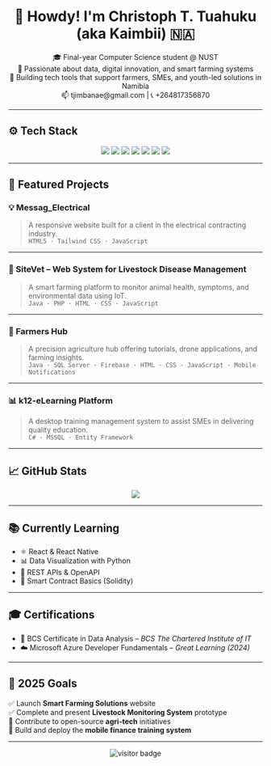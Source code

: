 <h1 align="center">👋 Howdy! I'm Christoph T. Tuahuku (aka Kaimbii) 🇳🇦</h1>

<p align="center">
🎓 Final-year Computer Science student @ NUST <br>
🧠 Passionate about data, digital innovation, and smart farming systems <br>
🌱 Building tech tools that support farmers, SMEs, and youth-led solutions in Namibia <br>
📫 tjimbanae@gmail.com | 📞 +264817356870
</p>

---

## ⚙️ Tech Stack

<p align="center">
  <img src="https://img.shields.io/badge/Python-3776AB?style=for-the-badge&logo=python&logoColor=white"/>
  <img src="https://img.shields.io/badge/Java-ED8B00?style=for-the-badge&logo=java&logoColor=white"/>
  <img src="https://img.shields.io/badge/C%23-239120?style=for-the-badge&logo=c-sharp&logoColor=white"/>
  <img src="https://img.shields.io/badge/Flutter-02569B?style=for-the-badge&logo=flutter&logoColor=white"/>
  <img src="https://img.shields.io/badge/Firebase-FFCA28?style=for-the-badge&logo=firebase&logoColor=black"/>
  <img src="https://img.shields.io/badge/SQL_Server-CC2927?style=for-the-badge&logo=microsoft-sql-server&logoColor=white"/>
  <img src="https://img.shields.io/badge/HTML5-E34F26?style=for-the-badge&logo=html5&logoColor=white"/>
</p>

---

## 🚀 Featured Projects

### 💡 Messag_Electrical
> A responsive website built for a client in the electrical contracting industry.  
`HTML5 · Tailwind CSS · JavaScript`

---

### 🐄 SiteVet – Web System for Livestock Disease Management  
> A smart farming platform to monitor animal health, symptoms, and environmental data using IoT.  
`Java · PHP · HTML · CSS · JavaScript`

---

### 🌾 Farmers Hub  
> A precision agriculture hub offering tutorials, drone applications, and farming insights.  
`Java · SQL Server · Firebase · HTML · CSS · JavaScript · Mobile Notifications`

---

### 📊 k12-eLearning Platform  
> A desktop training management system to assist SMEs in delivering quality education.  
`C# · MSSQL · Entity Framework`

---

## 📈 GitHub Stats

<p align="center">
  <img src="https://capsule-render.vercel.app/api?type=rect&color=000000&height=100&section=header&text=Welcome%20to%20My%20GitHub!&fontColor=ffffff&fontSize=40" />
</p>

---

## 📚 Currently Learning
- ⚛️ React & React Native  
- 📊 Data Visualization with Python  
- 🔗 REST APIs & OpenAPI  
- 🧠 Smart Contract Basics (Solidity)

---

## 🎓 Certifications
- 📘 BCS Certificate in Data Analysis – *BCS The Chartered Institute of IT*  
- ☁️ Microsoft Azure Developer Fundamentals – *Great Learning (2024)*

---

## 🎯 2025 Goals
✅ Launch **Smart Farming Solutions** website  
✅ Complete and present **Livestock Monitoring System** prototype  
🚀 Contribute to open-source **agri-tech** initiatives  
📱 Build and deploy the **mobile finance training system**

---

<p align="center">
  <img src="https://komarev.com/ghpvc/?username=tjimbanae" alt="visitor badge"/>
</p>
